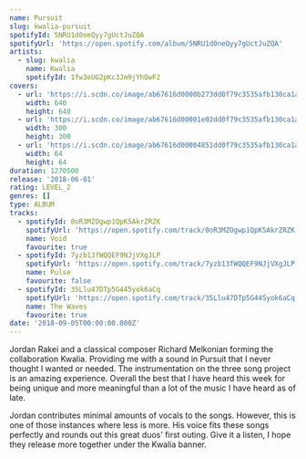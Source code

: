 ```yaml
---
name: Pursuit
slug: kwalia-pursuit
spotifyId: 5NRU1d0neQyy7gUctJuZQA
spotifyUrl: 'https://open.spotify.com/album/5NRU1d0neQyy7gUctJuZQA'
artists:
  - slug: kwalia
    name: Kwalia
    spotifyId: 1fw3eUG2pKc3Jm9jYhQwF2
covers:
  - url: 'https://i.scdn.co/image/ab67616d0000b273dd0f79c3535afb130ca1a45e'
    width: 640
    height: 640
  - url: 'https://i.scdn.co/image/ab67616d00001e02dd0f79c3535afb130ca1a45e'
    width: 300
    height: 300
  - url: 'https://i.scdn.co/image/ab67616d00004851dd0f79c3535afb130ca1a45e'
    width: 64
    height: 64
duration: 1270500
release: '2018-06-01'
rating: LEVEL_2
genres: []
type: ALBUM
tracks:
  - spotifyId: 0oR3MZOgwp1QpK5AkrZRZK
    spotifyUrl: 'https://open.spotify.com/track/0oR3MZOgwp1QpK5AkrZRZK'
    name: Void
    favourite: true
  - spotifyId: 7yzb13fWQQEF9NJjVXgJLP
    spotifyUrl: 'https://open.spotify.com/track/7yzb13fWQQEF9NJjVXgJLP'
    name: Pulse
    favourite: false
  - spotifyId: 35Llu47DTp5G445yok6aCq
    spotifyUrl: 'https://open.spotify.com/track/35Llu47DTp5G445yok6aCq'
    name: The Waves
    favourite: true
date: '2018-09-05T00:00:00.000Z'
---
```

Jordan Rakei and a classical composer Richard Melkonian forming the collaboration Kwalia.
Providing me with a sound in Pursuit that I never thought I wanted or needed. The
instrumentation on the three song project is an amazing experience. Overall the best that
I have heard this week for being unique and more meaningful than a lot of the music I have
heard as of late.

Jordan contributes minimal amounts of vocals to the songs. However, this is one of those
instances where less is more. His voice fits these songs perfectly and rounds
out this great duos' first outing. Give it a listen, I hope they release more together under
the Kwalia banner.
